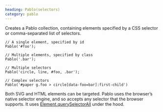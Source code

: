 ```yaml
--- 
heading: Pablo(selectors)
category: pablo
---
```


Creates a Pablo collection, containing elements specified by a CSS selector or comma-separated list of selectors.

    // A single element, specified by id
    Pablo('#foo');

    // Multiple elements, specified by class
    Pablo('.bar');

    // Multiple selectors
    Pablo('circle, line, #foo, .bar');

    // Complex selectors
    Pablo('#paper g.foo > circle[data-foo=bar]:first-child')

Both SVG and HTML elements can be targeted. Pablo uses the browser’s native selector engine, and so accepts any selector that the browser supports. It uses [Element.querySelectorAll][qsa] under the hood.

[qsa]: https://developer.mozilla.org/docs/DOM/Element.querySelectorAll
